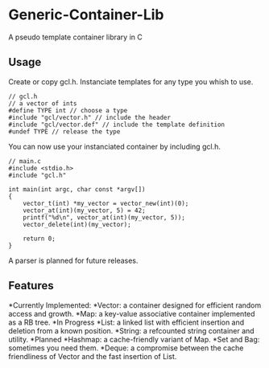 Generic-Container-Lib
=====================

A pseudo template container library in C

## Usage

Create or copy gcl.h.
Instanciate templates for any type you whish to use.

	// gcl.h
	// a vector of ints
	#define TYPE int // choose a type
	#include "gcl/vector.h" // include the header
	#include "gcl/vector.def" // include the template definition
	#undef TYPE // release the type

You can now use your instanciated container by including gcl.h.

	// main.c
	#include <stdio.h>
	#include "gcl.h"

	int main(int argc, char const *argv[])
	{
		vector_t(int) *my_vector = vector_new(int)(0);
		vector_at(int)(my_vector, 5) = 42;
		printf("%d\n", vector_at(int)(my_vector, 5));
		vector_delete(int)(my_vector);

		return 0;
	}

A parser is planned for future releases.

## Features

*Currently Implemented:
	*Vector: a container designed for efficient random access and growth.
	*Map: a key-value associative container implemented as a RB tree.
*In Progress
	*List: a linked list with efficient insertion and deletion from a known position.
	*String: a refcounted string container and utility.
*Planned
	*Hashmap: a cache-friendly variant of Map.
	*Set and Bag: sometimes you need them.
	*Deque: a compromise between the cache friendliness of Vector and the fast insertion of List.

